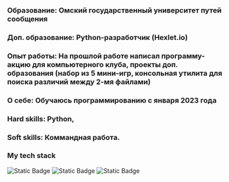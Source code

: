 ### Образование: Омский государственный университет путей сообщения
### Доп. образование: Python-разработчик (Hexlet.io)
### Опыт работы: На прошлой работе написал программу-акцию для компьютерного клуба, проекты доп. образования (набор из 5 мини-игр, консольная утилита для поиска различий между 2-мя файлами)
### О себе: Обучаюсь программированию с января 2023 года
### Hard skills: Python,
### Soft skills: Коммандная работа.
### My tech stack
![Static Badge](https://img.shields.io/badge/Docker-blue?style=flat&logoColor=blue)
![Static Badge](https://img.shields.io/badge/Python-blue?style=flat&logoColor=blue)
![Static Badge](https://img.shields.io/badge/Git-black?style=flat&logoColor=blue)


<!--
**Nea1o/Nea1o** is a ✨ _special_ ✨ repository because its `README.md` (this file) appears on your GitHub profile.

Here are some ideas to get you started:

- 🔭 I’m currently working on ...
- 🌱 I’m currently learning ...
- 👯 I’m looking to collaborate on ...
- 🤔 I’m looking for help with ...
- 💬 Ask me about ...
- 📫 How to reach me: ...
- 😄 Pronouns: ...
- ⚡ Fun fact: ...
-->
